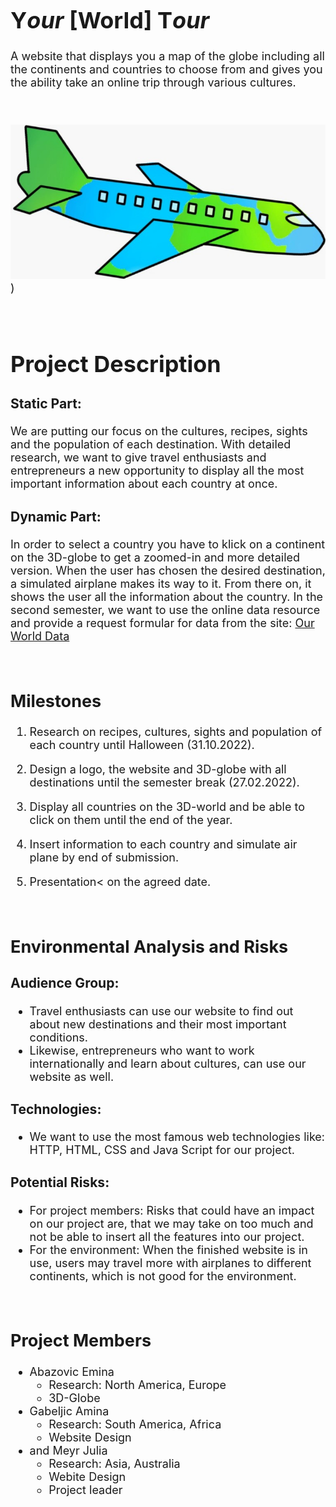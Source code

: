 <font size="4">

# Y*our* [World] T*our*

A website that displays you a map of the globe including all the continents and countries to choose from and gives you the ability take an online trip through various cultures.

<br/>

![Weltkarte](images/logo.jpeg))

<br/>

# **Project Description**

### Static Part:

We are putting our focus on the cultures, recipes, sights and the population of each destination. With detailed research, we want to give travel enthusiasts and entrepreneurs a new opportunity to display all the most important information about each country at once.

### Dynamic Part:

In order to select a country you have to klick on a continent on the 3D-globe to get a zoomed-in and more detailed version. When the user has chosen the desired destination, a simulated airplane makes its way to it. From there on, it shows the user all the information about the country.
In the second semester, we want to use the online data resource and provide a request formular for data from the site: [Our World Data](https://ourworldindata.org/)

<br/>

## **Milestones**

1. Research on recipes, cultures, sights and population of each country until Halloween (31.10.2022).

2. Design a logo, the website and 3D-globe with all destinations until the semester break (27.02.2022).

3. Display all countries on the 3D-world and be able to click on them until the end of the year.

4. Insert information to each country and simulate air plane by end of submission.

5. Presentation< on the agreed date.

<br/>


## **Environmental Analysis and Risks**

### Audience Group:
* Travel enthusiasts can use our website to find out about new destinations and their most important conditions. 
* Likewise, entrepreneurs who want to work internationally and learn about cultures, can use our website as well.

### Technologies:
* We want to use the most famous web technologies like: HTTP, HTML, CSS and Java Script for our project.

### Potential Risks:
* For project members: Risks that could have an impact on our project are, that we may take on too much and not be able to insert all the features into our project.
* For the environment: When the finished website is in use, users may travel more with airplanes to different continents, which is not good for the environment.

<br/>

## **Project Members**

* Abazovic Emina
  * Research: North America, Europe
  * 3D-Globe 
* Gabeljic Amina 
  * Research: South America, Africa
  * Website Design
* and Meyr Julia
  * Research: Asia, Australia 
  * Webite Design
  * Project leader
